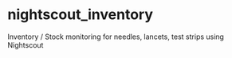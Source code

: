 # nightscout_inventory
Inventory / Stock monitoring for needles, lancets, test strips using Nightscout
